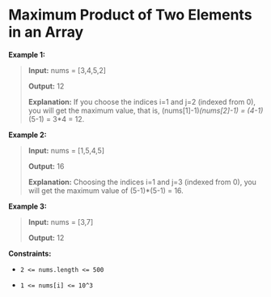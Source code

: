 # Maximum Product of Two Elements in an Array


**Example 1:**
>
> **Input:** nums = [3,4,5,2]
>
> **Output:** 12
>
> **Explanation:** If you choose the indices i=1 and j=2 (indexed from 0), you will get the maximum value, that is, (nums[1]-1)*(nums[2]-1) = (4-1)*(5-1) = 3*4 = 12.

**Example 2:**
>
> **Input:** nums = [1,5,4,5]
>
> **Output:** 16
>
> **Explanation:** Choosing the indices i=1 and j=3 (indexed from 0), you will get the maximum value of (5-1)*(5-1) = 16.

**Example 3:**
>
> **Input:** nums = [3,7]
>
> **Output:** 12


**Constraints:**

- <code>2 &lt;= nums.length &lt;= 500</code>

- <code>1 &lt;= nums[i] &lt;= 10^3</code>
